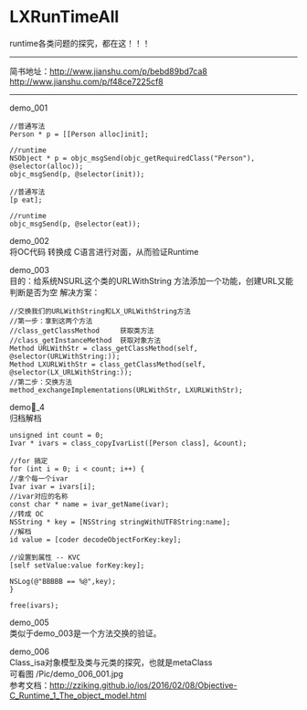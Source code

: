 # LXRunTimeAll
runtime各类问题的探究，都在这！！！

-------------------------
简书地址：http://www.jianshu.com/p/bebd89bd7ca8 <br>
        http://www.jianshu.com/p/f48ce7225cf8 <br>

-------------------------
demo_001
```
//普通写法
Person * p = [[Person alloc]init];

//runtime
NSObject * p = objc_msgSend(objc_getRequiredClass("Person"), @selector(alloc));
objc_msgSend(p, @selector(init));
```
```
//普通写法
[p eat];

//runtime
objc_msgSend(p, @selector(eat));
```

demo_002 <br>
将OC代码 转换成 C语言进行对面，从而验证Runtime <br>


demo_003 <br>
目的：给系统NSURL这个类的URLWithString 方法添加一个功能，创建URL又能判断是否为空
解决方案：
```
//交换我们的URLWithString和LX_URLWithString方法
//第一步：拿到这两个方法
//class_getClassMethod     获取类方法
//class_getInstanceMethod  获取对象方法
Method URLWithStr = class_getClassMethod(self, @selector(URLWithString:));
Method LXURLWithStr = class_getClassMethod(self, @selector(LX_URLWithString:));
//第二步：交换方法
method_exchangeImplementations(URLWithStr, LXURLWithStr);
```

demo_4 <br>
归档解档
```
unsigned int count = 0;
Ivar * ivars = class_copyIvarList([Person class], &count);

//for 搞定
for (int i = 0; i < count; i++) {
//拿个每一个ivar
Ivar ivar = ivars[i];
//ivar对应的名称
const char * name = ivar_getName(ivar);
//转成 OC
NSString * key = [NSString stringWithUTF8String:name];
//解档
id value = [coder decodeObjectForKey:key];

//设置到属性 -- KVC
[self setValue:value forKey:key];

NSLog(@"BBBBB == %@",key);
}

free(ivars);
```


demo_005 <br>
类似于demo_003是一个方法交换的验证。

demo_006 <br>
Class_isa对象模型及类与元类的探究，也就是metaClass <br>
可看图 /Pic/demo_006_001.jpg <br>
参考文档：http://zziking.github.io/ios/2016/02/08/Objective-C_Runtime_1_The_object_model.html <br>








